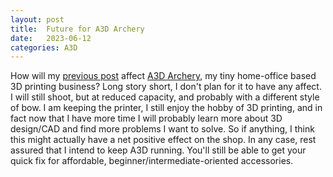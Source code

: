 ```yaml
---
layout: post
title:  Future for A3D Archery
date:   2023-06-12
categories: A3D
---
```


How will my [previous post](/archery/2023/06/12/soft-breakup.html) affect [A3D Archery](https://a3darchery.com), my
tiny home-office based 3D printing business? Long story short, I don't plan for it to have any affect. I will still
shoot, but at reduced capacity, and probably with a different style of bow. I am keeping the printer, I still enjoy
the hobby of 3D printing, and in fact now that I have more time I will probably learn more about 3D design/CAD and find
more problems I want to solve. So if anything, I think this might actually have a net positive effect on the shop.
In any case, rest assured that I intend to keep A3D running. You'll still be able to get your quick fix for affordable,
beginner/intermediate-oriented accessories.
